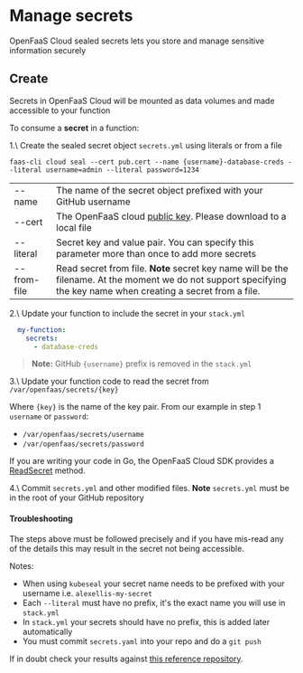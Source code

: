 # Manage secrets

OpenFaaS Cloud sealed secrets lets you store and manage sensitive information securely

## Create

Secrets in OpenFaaS Cloud will be mounted as data volumes and made accessible to your function

To consume a **secret** in a function:

1.\ Create the sealed secret object `secrets.yml` using literals or from a file

`faas-cli cloud seal --cert pub.cert --name {username}-database-creds --literal username=admin --literal password=1234`

|                   |                         |
|-------------------|-------------------------|
| --name       | The name of the secret object prefixed with your GitHub username |
| --cert       | The OpenFaaS cloud [public key](https://github.com/openfaas/cloud-functions/blob/master/pub-cert.pem). Please download to a local file |
| --literal    | Secret key and value pair. You can specify this parameter more than once to add more secrets |
| --from-file  | Read secret from file. **Note** secret key name will be the filename. At the moment we do not support specifying the key name when creating a secret from a file. |


2.\ Update your function to include the secret in your `stack.yml`

```yaml
  my-function:   
    secrets:
      - database-creds
```

> **Note:** GitHub `{username}` prefix is removed in the `stack.yml`


3.\ Update your function code to read the secret from `/var/openfaas/secrets/{key}`

Where `{key}` is the name of the key pair. From our example in step 1 `username` or `password`:

- `/var/openfaas/secrets/username`
- `/var/openfaas/secrets/password` 

If you are writing your code in Go, the OpenFaaS Cloud SDK provides a [ReadSecret](https://github.com/openfaas/openfaas-cloud/blob/master/sdk/secrets.go) method.

4.\ Commit `secrets.yml` and other modified files. **Note** `secrets.yml` must be in the root of your GitHub repository

#### Troubleshooting

The steps above must be followed precisely and if you have mis-read any of the details this may result in the secret not being accessible.

Notes:

* When using `kubeseal` your secret name needs to be prefixed with your username i.e. `alexellis-my-secret`
* Each `--literal` must have no prefix, it's the exact name you will use in `stack.yml`
* In `stack.yml` your secrets should have no prefix, this is added later automatically
* You must commit `secrets.yaml` into your repo and do a `git push`

If in doubt check your results against [this reference repository](https://github.com/alexellis/my-fn).